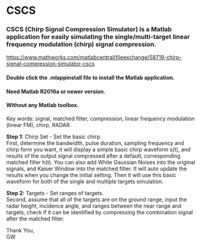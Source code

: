 # CSCS
### CSCS (Chirp Signal Compression Simulator) is a Matlab application for easily simulating the single/multi-target linear frequency modulation (chirp) signal compression.

https://www.mathworks.com/matlabcentral/fileexchange/58719-chirp-signal-compression-simulator-cscs

#### Double click the .mlappinstall file to install the Matlab application.
#### Need Matlab R2016a or newer version.
#### Without any Matlab toolbox.

Key words: signal, matched filter, compression, linear frequency modulation (linear FM), chirp, RADAR.  

**Step 1:** Chirp Set - Set the basic chirp.  
First, determine the bandwidth, pulse duration, sampling frequency and chirp form you want, it will display a simple basic chirp waveform s(t), and results of the output signal compressed after a default, corresponding matched filter h(t). You can also add White Gaussian Noises into the original signals, and Kaiser Window into the matched filter. It will auto update the results when you change the initial setting. Then it will use this basic waveform for both of the single and multiple targets simulation.  

**Step 2:** Targets - Set ranges of targets.  
Second, assume that all of the targets are on the ground range, input the radar height, incidence angle, and ranges between the near range and targets, check if it can be identified by compressing the combination signal after the matched filter.  

Thank You,  
GW
